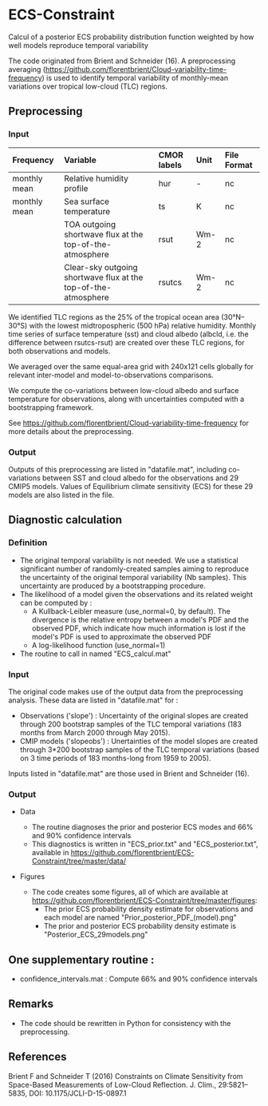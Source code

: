 # ECS-Constraint
Calcul of a posterior ECS probability distribution function weighted by how well models reproduce temporal variability

The code originated from Brient and Schneider (16). 
A preprocessing averaging (https://github.com/florentbrient/Cloud-variability-time-frequency) is used to identify temporal variability of monthly-mean variations over tropical low-cloud (TLC) regions.

## Preprocessing
### Input
| Frequency | Variable | CMOR labels | Unit | File Format |
|:----------|:-----------------------------|:-------------|:--------|:------------|
| monthly mean | Relative humidity profile  | hur     |  -    | nc
| monthly mean | Sea surface temperature  | ts     |  K    | nc
|  | TOA outgoing shortwave flux at the top-of-the-atmosphere  | rsut     |  Wm-2    | nc
|  | Clear-sky outgoing shortwave flux at the top-of-the-atmosphere  | rsutcs     |  Wm-2    | nc

We identified TLC regions as the 25% of the tropical ocean area (30°N–30°S) with the lowest midtropospheric (500 hPa) relative humidity. 
Monthly time series of surface temperature (sst) and cloud albedo (albcld, i.e. the difference between rsutcs-rsut) are created over these TLC regions, for both observations and models.

We averaged over the same equal-area grid with 240x121 cells globally for relevant inter-model and model-to-observations comparisons.

We compute the co-variations between low-cloud albedo and surface temperature for observations, along with uncertainties computed with a bootstrapping framework.

See https://github.com/florentbrient/Cloud-variability-time-frequency for more details about the preprocessing.

### Output
Outputs of this preprocessing are listed in "datafile.mat", including co-variations between SST and cloud albedo for the observations and 29 CMIP5 models. 
Values of Equilibrium climate sensitivity (ECS) for these 29 models are also listed in the file.

## Diagnostic calculation
### Definition
- The original temporal variability is not needed. We use a statistical significant number
 of randomly-created samples aiming to reproduce the uncertainty of the original temporal variability (Nb samples).
 This uncertainty are produced by a bootstrapping procedure.
- The likelihood of a model given the observations and its related weight can be computed by :
  - A Kullback-Leibler measure (use_normal=0, by default). The divergence is the relative entropy between a model's PDF
  and the observed PDF, which indicate how much information is lost if the model's PDF is used to
  approximate the observed PDF
  - A log-likelihood function (use_normal=1)
- The routine to call in named "ECS_calcul.mat"
  
### Input
The original code makes use of the output data from the preprocessing analysis. 
These data are listed in "datafile.mat" for :
 - Observations ('slope') : Uncertainty of the original slopes are created through 200 bootstrap samples of the TLC temporal variations (183 months from March 2000 through May 2015).
 - CMIP models ('slopeobs') : Unertainties of the model slopes are created through 3*200 bootstrap samples of the TLC temporal variations (based on 3 time periods of 183 months-long from 1959 to 2005).
 
Inputs listed in "datafile.mat" are those used in Brient and Schneider (16).


### Output
  - Data
    - The routine diagnoses the prior and posterior ECS modes and 66% and 90% confidence intervals
    - This diagnostics is written in "ECS_prior.txt" and "ECS_posterior.txt", available in https://github.com/florentbrient/ECS-Constraint/tree/master/data/

  - Figures
    - The code creates some figures, all of which are available at https://github.com/florentbrient/ECS-Constraint/tree/master/figures:
      - The prior ECS probability density estimate for observations and each model are named "Prior_posterior_PDF_(model).png"
      - The prior and posterior ECS probability density estimate is "Posterior_ECS_29models.png"

## One supplementary routine :
- confidence_intervals.mat : Compute 66% and 90% confidence intervals 

## Remarks
- The code should be rewritten in Python for consistency with the preprocessing.


References
----------
Brient F and Schneider T (2016) Constraints on Climate Sensitivity from Space-Based Measurements of Low-Cloud Reflection. J. Clim., 29:5821–5835, DOI: 10.1175/JCLI-D-15-0897.1
